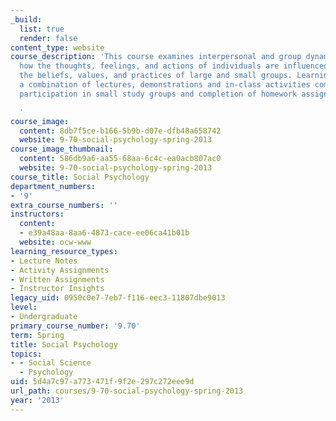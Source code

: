 ```yaml
---
_build:
  list: true
  render: false
content_type: website
course_description: 'This course examines interpersonal and group dynamics, considers
  how the thoughts, feelings, and actions of individuals are influenced by (and influence)
  the beliefs, values, and practices of large and small groups. Learning occurs through
  a combination of lectures, demonstrations and in-class activities complemented by
  participation in small study groups and completion of homework assignments.

  '
course_image:
  content: 8db7f5ce-b166-5b9b-d07e-dfb48a658742
  website: 9-70-social-psychology-spring-2013
course_image_thumbnail:
  content: 586db9a6-aa55-68aa-6c4c-ea0acb807ac0
  website: 9-70-social-psychology-spring-2013
course_title: Social Psychology
department_numbers:
- '9'
extra_course_numbers: ''
instructors:
  content:
  - e39a48aa-8aa6-4873-cace-ee06ca41b01b
  website: ocw-www
learning_resource_types:
- Lecture Notes
- Activity Assignments
- Written Assignments
- Instructor Insights
legacy_uid: 0950c0e7-7eb7-f116-eec3-11807dbe9013
level:
- Undergraduate
primary_course_number: '9.70'
term: Spring
title: Social Psychology
topics:
- - Social Science
  - Psychology
uid: 5d4a7c97-a773-471f-9f2e-297c272eee9d
url_path: courses/9-70-social-psychology-spring-2013
year: '2013'
---
```

